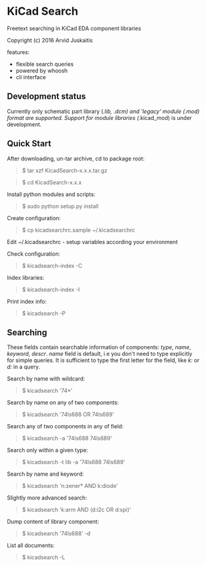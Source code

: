 
KiCad Search
========

Freetext searching in KiCad EDA component libraries

Copyright (c) 2016 Arvid Juskaitis

features:

 - flexible search queries
 - powered by whoosh
 - cli interface


Development status
------------------------

Currently only schematic part library (*.lib, *.dcm) and 'legacy' module (*.mod) format are
supported. Support for module libraries (*.kicad_mod) is under development.


Quick Start
--------------

After downloading, un-tar archive, cd to package root:

> $ tar xzf KicadSearch-x.x.x.tar.gz

> $ cd KicadSearch-x.x.x

Install python modules and scripts:

> $ sudo python setup.py install

Create configuration:

> $ cp kicadsearchrc.sample ~/.kicadsearchrc

Edit ~/.kicadsearchrc - setup variables according your environment

Check configuration:

> $ kicadsearch-index -C

Index libraries:

> $ kicadsearch-index -I

Print index info:

> $ kicadsearch -P


Searching
------------

These fields contain searchable information of components: *type*, *name*, *keyword*, *descr*. *name* field is default, i.e you don't need to type explicitly for simple queries.
It is sufficient to type the first letter for the field, like *k:* or *d:* in a query.

Search by name with wildcard:

> $ kicadsearch '74*'

Search by name on any of two components:

> $ kicadsearch '74ls688 OR 74ls689'

Search any of two components in any of field:

> $ kicadsearch -a '74ls688 74ls689'

Search only within a given type:

> $ kicadsearch -t lib -a '74ls688 74ls689'

Search by name and keyword:

> $ kicadsearch 'n:zener* AND k:diode'

Slightly more advanced search:

> $ kicadsearch 'k:arm AND (d:i2c OR d:spi)'

Dump content of library component:

> $ kicadsearch '74ls688' -d

List all documents:

> $ kicadsearch -L

